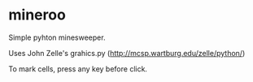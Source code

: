 # mineroo
Simple pyhton minesweeper. 

Uses John Zelle's grahics.py (http://mcsp.wartburg.edu/zelle/python/)

To mark cells, press any key before click.
